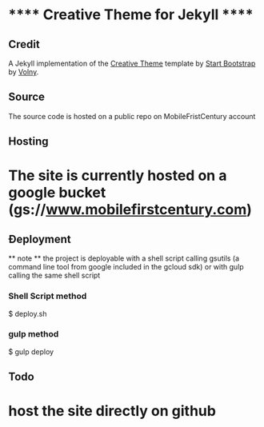 **** Creative Theme for Jekyll ****
====================================


Credit 
------
A Jekyll implementation of the [Creative Theme](http://startbootstrap.com/template-overviews/creative/) template by [Start Bootstrap](http://startbootstrap.com) by [Volny](https://volny.github.io).

Source
------
The source code is hosted on a public repo on MobileFristCentury account

Hosting
-------
  # The site is currently hosted on a google bucket (gs://www.mobilefirstcentury.com)

Ðeployment
----------
** note ** the project is deployable with a shell script calling gsutils (a command line tool from google included in the gcloud sdk) or with gulp calling the same shell script
### Shell Script method
  $ deploy.sh
### gulp method
  $ gulp deploy


Todo
----
  # host the site directly on github 

